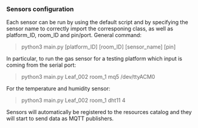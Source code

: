 ### Sensors configuration

Each sensor can be run by using the default script and by specifying the sensor name to correctly import the corresponing class, as well as platform_ID, room_ID and pin/port.
General command:

> python3 main.py [platform_ID] [room_ID] [sensor_name] [pin]

In particular, to run the gas sensor for a testing platform which input is coming from the serial port:

> python3 main.py Leaf_002 room_1 mq5 /dev/ttyACM0

For the temperature and humidity sensor:

> python3 main.py Leaf_002 room_1 dht11 4

Sensors will automatically be registered to the resources catalog and they will start to send data as MQTT publishers.
